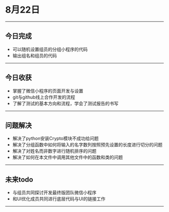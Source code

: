 # 8月22日

---

## 今日完成
- 可以随机设置组员的分组小程序的代码
- 输出组名和组员的代码
    
---

## 今日收获
- 掌握了微信小程序的页面开发与设置
- git与github线上合作开发的流程
- 了解了测试的基本方向和流程，学会了测试报告的书写

---

## 问题解决
- 解决了python安装Crypto模块不成功给问题
- 解决了分组函数中如何将输入的名字数列按照预先设置的长度进行切分的问题
- 解决了对姓名而非数字进行随机排序的问题
- 解决了如何在本文件中调用其他文件中的函数和类的问题 

---

## 未来todo
- 与组员共同探讨开发最终版团队微信小程序
- 和UI优化成员共同进行底层代码与UI的链接工作

---

